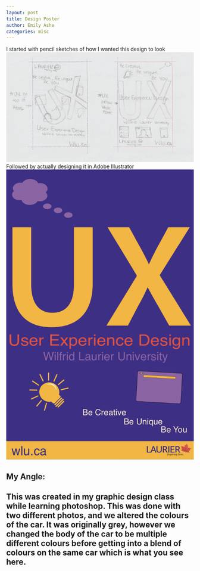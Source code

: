 ```yaml
---
layout: post
title: Design Poster
author: Emily Ashe
categories: misc
---
```




I started with pencil sketches of how I wanted this design to look
![Netlify CMS Screenshot](/assets/img/uploads/pencilposter.jpeg)
Followed by actually designing it in Adobe Illustrator
![Netlify CMS Screenshot](/assets/img/uploads/illustratorposter.jpeg)

**My Angle:**
---
This was created in my graphic design class while learning photoshop. This was done with two different photos, and we altered the colours of the car. It was originally grey, however we changed the body of the car to be multiple different colours before getting into a blend of colours on the same car which is what you see here.
---

